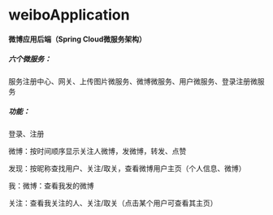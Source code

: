 # weiboApplication

#### 微博应用后端（Spring Cloud微服务架构）
##### 六个微服务：
服务注册中心、网关、上传图片微服务、微博微服务、用户微服务、登录注册微服务
##### 功能：
登录、注册
 
微博：按时间顺序显示关注人微博，发微博，转发、点赞

发现：按昵称查找用户、关注/取关，查看微博用户主页（个人信息、微博）

我：微博：查看我发的微博

   关注：查看我关注的人、关注/取关（点击某个用户可查看其主页）
     
